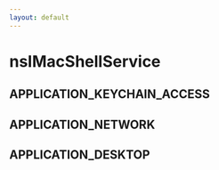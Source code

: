 ```yaml
---
layout: default
---
```


# nsIMacShellService #

## APPLICATION_KEYCHAIN_ACCESS ##

## APPLICATION_NETWORK ##

## APPLICATION_DESKTOP ##
